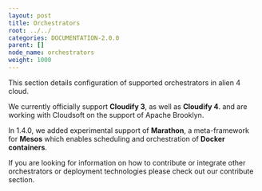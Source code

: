```yaml
---
layout: post
title: Orchestrators
root: ../../
categories: DOCUMENTATION-2.0.0
parent: []
node_name: orchestrators
weight: 1000
---
```


This section details configuration of supported orchestrators in alien 4 cloud.

We currently officially support __Cloudify 3__, as well as __Cloudify 4__. and are working with Cloudsoft on the support of Apache Brooklyn.


In 1.4.0, we added experimental support of __Marathon__, a meta-framework for __Mesos__ which enables scheduling and orchestration of __Docker containers__.

If you are looking for information on how to contribute or integrate other orchestrators or deployment technologies please check out our contribute section.

